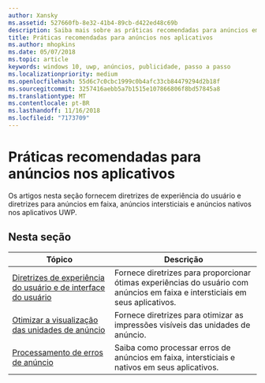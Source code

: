 ```yaml
---
author: Xansky
ms.assetid: 527660fb-8e32-41b4-89cb-d422ed48c69b
description: Saiba mais sobre as práticas recomendadas para anúncios em aplicativos, incluindo as diretrizes de experiência do usuário e processamento de erros.
title: Práticas recomendadas para anúncios nos aplicativos
ms.author: mhopkins
ms.date: 05/07/2018
ms.topic: article
keywords: windows 10, uwp, anúncios, publicidade, passo a passo
ms.localizationpriority: medium
ms.openlocfilehash: 55d6c7c0cbc1999c0b4afc33cb84479294d2b18f
ms.sourcegitcommit: 3257416aebb5a7b1515e107866806f8bd57845a8
ms.translationtype: MT
ms.contentlocale: pt-BR
ms.lasthandoff: 11/16/2018
ms.locfileid: "7173709"
---
```

# <a name="best-practices-for-ads-in-apps"></a>Práticas recomendadas para anúncios nos aplicativos

Os artigos nesta seção fornecem diretrizes de experiência do usuário e diretrizes para anúncios em faixa, anúncios intersticiais e anúncios nativos nos aplicativos UWP.

## <a name="in-this-section"></a>Nesta seção

|  Tópico    | Descrição |               
|----------|-------|
| [Diretrizes de experiência do usuário e de interface do usuário](ui-and-user-experience-guidelines.md) | Fornece diretrizes para proporcionar ótimas experiências do usuário com anúncios em faixa e intersticiais em seus aplicativos. |
| [Otimizar a visualização das unidades de anúncio](optimize-ad-unit-viewability.md) | Fornece diretrizes para otimizar as impressões visíveis das unidades de anúncio. |
| [Processamento de erros de anúncio](error-handling-with-advertising-libraries.md)     |  Saiba como processar erros de anúncios em faixa, intersticiais e nativos em seus aplicativos.          |



 

 
